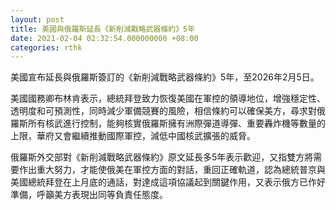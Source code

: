 ```yaml
---
layout: post
title: 美國與俄羅斯延長《新削減戰略武器條約》5年
date: 2021-02-04 02:32:54.000000000 +08:00
categories: rthk
---
```


美國宣布延長與俄羅斯簽訂的《新削減戰略武器條約》5年，至2026年2月5日。

美國國務卿布林肯表示，總統拜登致力恢復美國在軍控的領導地位，增強穩定性、透明度和可預測性，同時減少軍備競賽的風險，相信條約可以確保美方，尋求對俄羅斯所有核武進行控制，能夠核實俄羅斯擁有洲際彈道導彈、重要轟炸機等數量的上限，華府又會繼續推動國際軍控，減低中國核武擴張的威脅。

俄羅斯外交部對《新削減戰略武器條約》原文延長多5年表示歡迎，又指雙方將需要作出重大努力，才能使俄美在軍控方面的對話，重回正確軌道，認為總統普京與美國總統拜登在上月底的通話，對達成這項協議起到關鍵作用，又表示俄方已作好準備，呼籲美方表現出同等負責任態度。
